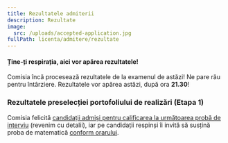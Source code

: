 ```yaml
---
title: Rezultatele admiterii
description: Rezultate
image:
  src: /uploads/accepted-application.jpg
fullPath: licenta/admitere/rezultate
---
```

#### Ține-ți respirația, aici vor apărea rezultatele!

<Block color="red">

Comisia încă procesează rezultatele de la examenul de astăzi! Ne pare rău pentru întârziere. Rezultatele vor apărea astăzi, după ora **21.30**!

</Block>

### Rezultatele preselecției portofoliului de realizări (Etapa 1)

Comisia felicită [candidații admiși pentru calificarea la următoarea probă de interviu](https://admitere.ac.upt.ro/uploads/portofoliu-etapa-1.pdf) (revenim cu detalii), iar pe candidații respinși îi invită să susțină proba de matematică [conform orarului](/licenta/admitere/ultimele-anunturi/).